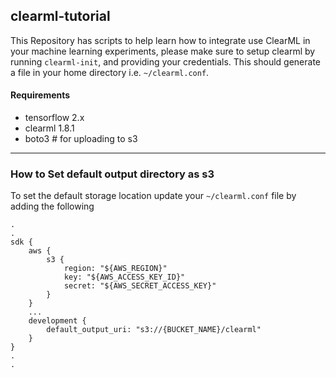 ## clearml-tutorial

This Repository has scripts to help learn how to integrate use ClearML in your machine learning experiments, please make sure to setup clearml by running `clearml-init`, and providing your credentials. This should generate a file in your home directory i.e. `~/clearml.conf`.

#### Requirements

- tensorflow 2.x
- clearml 1.8.1
- boto3 # for uploading to s3

---

### How to Set default output directory as s3

To set the default storage location update your `~/clearml.conf` file by adding the following

```
.
.
sdk {
    aws {
        s3 {
            region: "${AWS_REGION}"
            key: "${AWS_ACCESS_KEY_ID}"
            secret: "${AWS_SECRET_ACCESS_KEY}"
        }
    }
    ...
    development {
        default_output_uri: "s3://{BUCKET_NAME}/clearml"
    }
}
.
.
```
